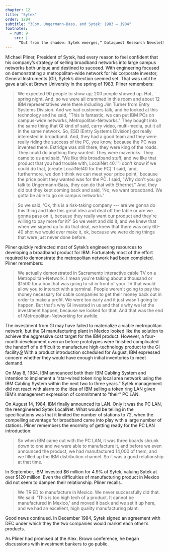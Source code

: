 ```yaml
---
chapter: 12
title: "Sytek"
order: 1204
subtitle: "3Com, Ungermann-Bass, and Sytek: 1983 – 1984"
footnotes:
  - num: 9
    src: |-
      “Out from the shadow: Sytek emerges,” Dataquest Research Newsletter, Feb. 1986  
---
```


Michael Pliner, President of Sytek, had every reason to feel confident that his company’s strategy of selling broadband networks into large campus networks both unique and destined to succeed. With engineering focused on demonstrating a metropolitan-wide network for his corporate investor, General Instruments (GI), Sytek’s direction seemed set. That was until he gave a talk at Brown University in the spring of 1983. Pliner remembers:

>We expected 90 people to show up; 200 people showed up. Hot, spring night. And, so we were all crammed in this room and about 12 IBM representatives were there including Jim Turner from Entry Systems Division. And we had customers talk, and he looked at this technology and he said, "This is fantastic, we can put IBM PCs on campus-wide networks, Metropolitan-Networks." They bought into the same thing that GI kind of said, carry video, multi-media, put it all in the same network. So, ESD [Entry Systems Division] got really interested in broadband.  And, they had a good team and they were really riding the success of the PC, you know, because the PC was invented there. Estridge was still there, they were king of the roads. They could do anything they wanted. They were mavericks. They came to us and said, 'We like this broadband stuff, and we like that product that you had trouble with, LocalNet 40.' 'I don't know if we could do that, [create LocalNet40 for the PC]' I said, 'and, furthermore, we don't think we can meet your price point,' because the price point they wanted was for the PC. I said, "Why don't you go talk to Ungermann-Bass, they can do that with Ethernet."  And, they did but they kept coming back and said, 'No, we want broadband. We gotta be able to go on campus networks.'

>So we said, 'Ok, this is a risk-taking company --- are we gonna do this thing and take this great idea and deal off the table or are we gonna pass on it, because they really want our product and they're willing to pay more for it?' So we went and did it, and we knew that when we signed up to do that deal, we knew that there was only 60-40 shot we would ever make it, ok, because we were doing things that were just never done before.

Pliner quickly redirected most of Sytek’s engineering resources to developing a broadband product for IBM. Fortunately most of the effort required to demonstrate the metropolitan network had been completed. Pliner remembers:

>We actually demonstrated in Sacramento interactive cable TV on a Metropolitan-Network. I mean you're talking about a thousand or $1500 for a box that was going to sit in front of your TV that would allow you to interact with a terminal. People weren't going to pay the money necessary for cable companies to get their money back out in order to make a profit. We were too early and it just wasn't going to happen. But that's why GI invested in us and that's why we let the investment happen, because we looked for that. And that was the end of Metropolitan-Networking for awhile.

The investment from GI may have failed to materialize a viable metropolitan network, but the GI manufacturing plant in Mexico looked like the solution to achieve the aggressive cost target for the IBM product. However, a four-month development overrun before prototypes were finished complicated the handoff of a difficult to manufacture high-technology product to the GI facility.<a name="fnloc9" href="#fn9">9</a>  With a product introduction scheduled for August, IBM expressed concern whether they would have enough initial inventories to meet demand.

On May 8, 1984, IBM announced both their IBM Cabling System and intention to implement a “star-wired token ring local area network using the IBM Cabling System within the next two to three years.” Sytek management did not react with alarm to the idea of IBM selling a token ring LAN given IBM’s management expression of commitment to “their” PC LAN.

On August 14, 1984, IBM finally announced its LAN. Only it was the PC LAN, the reengineered Sytek LocalNet. What would be telling in the specifications was that it limited the number of stations to 72, when the compelling advantage for broadband came into play with a large number of stations. Pliner remembers the enormity of getting ready for the PC LAN introduction:

>So when IBM came out with the PC LAN, it was three boards shrunk down to one and we were able to manufacture it, and before we even announced the product, we had manufactured 14,000 of them, and we filled up the IBM distribution channel. So it was a good relationship at that time.

In September, IBM invested $6 million for 4.9% of Sytek, valuing Sytek at over $120 million. Even the difficulties of manufacturing product in Mexico did not seem to dampen their relationship. Pliner recalls.

>We TRIED to manufacture in Mexico. We never successfully did that. We said: 'This is too high tech of a product. It cannot be manufactured in Mexico,' and moved it back and we set it up here, and we had an excellent, high quality manufacturing plant.

Good news continued. In December 1984, Sytek signed an agreement with DEC under which they the two companies would market each other’s products.

As Pliner had promised at the Alex. Brown conference, he began discussions with investment bankers to go public.
